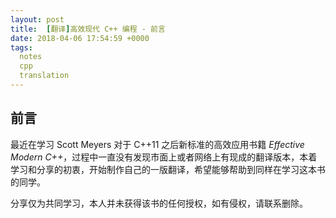 ```yaml
---
layout: post
title:  [翻译]高效现代 C++ 编程 - 前言
date: 2018-04-06 17:54:59 +0000
tags:
  notes
  cpp
  translation
---
```


## 前言

最近在学习 Scott Meyers 对于 C++11 之后新标准的高效应用书籍 _Effective Modern C++_，过程中一直没有发现市面上或者网络上有现成的翻译版本，本着学习和分享的初衷，开始制作自己的一版翻译，希望能够帮助到同样在学习这本书的同学。

分享仅为共同学习，本人并未获得该书的任何授权，如有侵权，请联系删除。
